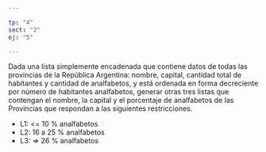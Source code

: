 ```yaml
---

tp: "4"
sect: "2"
ej: "5"

---
```


Dada una lista simplemente encadenada que contiene datos de todas las provincias de la República Argentina: nombre, capital, cantidad total de habitantes y cantidad de analfabetos, y está ordenada en forma decreciente por número de habitantes analfabetos, generar otras tres listas que contengan el nombre, la capital y el porcentaje de analfabetos de las Provincias que respondan a las siguientes restricciones.  
- L1: <= 10 % analfabetos  
- L2: 16 a 25 % analfabetos  
- L3: => 26 % analfabetos  
